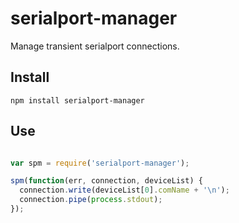 # serialport-manager

Manage transient serialport connections.

## Install

`npm install serialport-manager`

## Use

```javascript

var spm = require('serialport-manager');

spm(function(err, connection, deviceList) {
  connection.write(deviceList[0].comName + '\n');
  connection.pipe(process.stdout);
});

```

